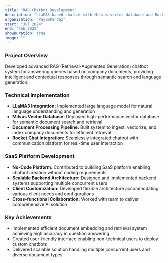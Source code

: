 ```yaml
---
title: "RAG Chatbot Development"
description: "LLaMA3-based chatbot with Milvus vector database and Rocket.Chat integration"
organization: "PayamPardaz"
start: "Jul 2024"
end: "Feb 2025"
showDuration: true
image: ""
---
```


### Project Overview
Developed advanced RAG (Retrieval-Augmented Generation) chatbot system for answering queries based on company documents, providing intelligent and contextual responses through semantic search and language generation.

### Technical Implementation
- **LLaMA3 Integration:** Implemented large language model for natural language understanding and generation
- **Milvus Vector Database:** Deployed high-performance vector database for semantic document search and retrieval
- **Document Processing Pipeline:** Built system to ingest, vectorize, and index company documents for efficient retrieval
- **Rocket.Chat Integration:** Seamlessly integrated chatbot with communication platform for real-time user interaction

### SaaS Platform Development
- **No-Code Platform:** Contributed to building SaaS platform enabling chatbot creation without coding requirements
- **Scalable Backend Architecture:** Designed and implemented backend systems supporting multiple concurrent users
- **Client Customization:** Developed flexible architecture accommodating various client needs and configurations
- **Cross-functional Collaboration:** Worked with team to deliver comprehensive AI solution

### Key Achievements
- Implemented efficient document embedding and retrieval system achieving high accuracy in question answering
- Created user-friendly interface enabling non-technical users to deploy custom chatbots
- Delivered scalable solution handling multiple concurrent users and diverse document types

